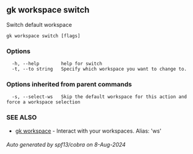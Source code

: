 ## gk workspace switch

Switch default workspace

```
gk workspace switch [flags]
```

### Options

```
  -h, --help        help for switch
  -t, --to string   Specify which workspace you want to change to.
```

### Options inherited from parent commands

```
  -s, --select-ws   Skip the default workspace for this action and force a workspace selection
```

### SEE ALSO

* [gk workspace](gk_workspace.md)	 - Interact with your workspaces. Alias: 'ws'

###### Auto generated by spf13/cobra on 8-Aug-2024

